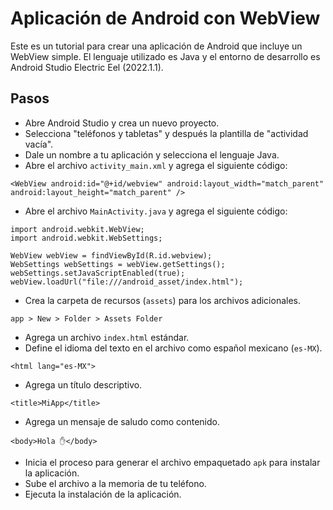 # Aplicación de Android con WebView

Este es un tutorial para crear una aplicación de Android que incluye un WebView simple. El lenguaje utilizado es Java y el entorno de desarrollo es Android Studio Electric Eel (2022.1.1).

## Pasos

* Abre Android Studio y crea un nuevo proyecto.
* Selecciona "teléfonos y tabletas" y después la plantilla de "actividad vacía".
* Dale un nombre a tu aplicación y selecciona el lenguaje Java.
* Abre el archivo `activity_main.xml` y agrega el siguiente código:
```
<WebView android:id="@+id/webview" android:layout_width="match_parent" android:layout_height="match_parent" />
```
* Abre el archivo `MainActivity.java` y agrega el siguiente código:
```
import android.webkit.WebView;
import android.webkit.WebSettings;

WebView webView = findViewById(R.id.webview);
WebSettings webSettings = webView.getSettings();
webSettings.setJavaScriptEnabled(true);
webView.loadUrl("file:///android_asset/index.html");
```
* Crea la carpeta de recursos (`assets`) para los archivos adicionales.
```
app > New > Folder > Assets Folder
```
* Agrega un archivo `index.html` estándar.
* Define el idioma del texto en el archivo como español mexicano (`es-MX`).
```
<html lang="es-MX">
```
* Agrega un título descriptivo.
```
<title>MiApp</title>
```
* Agrega un mensaje de saludo como contenido.
```
<body>Hola ✋</body>
```
* Inicia el proceso para generar el archivo empaquetado `apk` para instalar la aplicación.
* Sube el archivo a la memoria de tu teléfono.
* Ejecuta la instalación de la aplicación.
